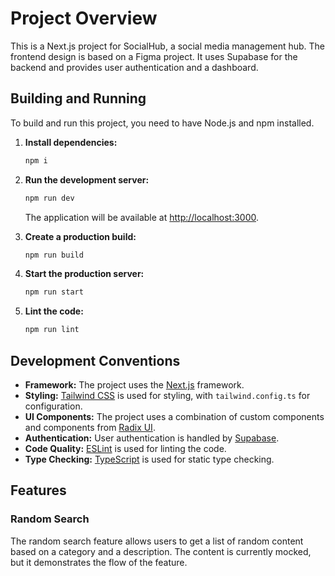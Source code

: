 # Project Overview

This is a Next.js project for SocialHub, a social media management hub. The frontend design is based on a Figma project. It uses Supabase for the backend and provides user authentication and a dashboard.

## Building and Running

To build and run this project, you need to have Node.js and npm installed.

1.  **Install dependencies:**

    ```bash
    npm i
    ```

2.  **Run the development server:**

    ```bash
    npm run dev
    ```

    The application will be available at [http://localhost:3000](http://localhost:3000).

3.  **Create a production build:**

    ```bash
    npm run build
    ```

4.  **Start the production server:**

    ```bash
    npm run start
    ```

5.  **Lint the code:**

    ```bash
    npm run lint
    ```

## Development Conventions

*   **Framework:** The project uses the [Next.js](https://nextjs.org/) framework.
*   **Styling:** [Tailwind CSS](https://tailwindcss.com/) is used for styling, with `tailwind.config.ts` for configuration.
*   **UI Components:** The project uses a combination of custom components and components from [Radix UI](https://www.radix-ui.com/).
*   **Authentication:** User authentication is handled by [Supabase](https://supabase.io/).
*   **Code Quality:** [ESLint](https://eslint.org/) is used for linting the code.
*   **Type Checking:** [TypeScript](https://www.typescriptlang.org/) is used for static type checking.

## Features

### Random Search

The random search feature allows users to get a list of random content based on a category and a description. The content is currently mocked, but it demonstrates the flow of the feature.
